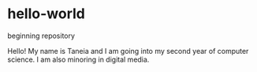 # hello-world
beginning repository

Hello! My name is Taneia and I am going into my second year of computer science.
I am also minoring in digital media.
